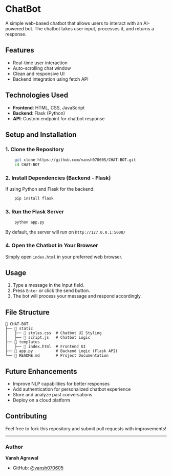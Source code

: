# ChatBot

A simple web-based chatbot that allows users to interact with an AI-powered bot. The chatbot takes user input, processes it, and returns a response.

## Features

- Real-time user interaction
- Auto-scrolling chat window
- Clean and responsive UI
- Backend integration using fetch API

## Technologies Used

- **Frontend**: HTML, CSS, JavaScript
- **Backend**: Flask (Python)
- **API**: Custom endpoint for chatbot response

## Setup and Installation

### 1. Clone the Repository
```bash
    git clone https://github.com/vansh070605/CHAT-BOT.git
    cd CHAT-BOT
```

### 2. Install Dependencies (Backend - Flask)
If using Python and Flask for the backend:
```bash
    pip install flask
```

### 3. Run the Flask Server
```bash
    python app.py
```
By default, the server will run on `http://127.0.0.1:5000/`

### 4. Open the Chatbot in Your Browser
Simply open `index.html` in your preferred web browser.

## Usage
1. Type a message in the input field.
2. Press `Enter` or click the send button.
3. The bot will process your message and respond accordingly.

## File Structure
```
📂 CHAT-BOT
├── 📂 static
│   ├── 📜 styles.css  # Chatbot UI Styling
│   ├── 📜 script.js   # Chatbot Logic
├── 📂 templates
│   ├── 📜 index.html  # Frontend UI
├── 📜 app.py          # Backend Logic (Flask API)
└── 📜 README.md       # Project Documentation
```

## Future Enhancements
- Improve NLP capabilities for better responses
- Add authentication for personalized chatbot experience
- Store and analyze past conversations
- Deploy on a cloud platform

## Contributing
Feel free to fork this repository and submit pull requests with improvements!

---

### Author
**Vansh Agrawal**
- GitHub: [@vansh070605](https://github.com/vansh070605)
